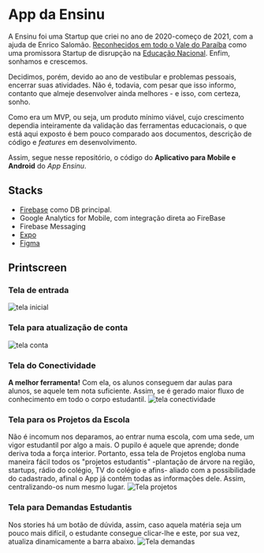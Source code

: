 # App da Ensinu
A Ensinu foi uma Startup que criei no ano de 2020-começo de 2021, com a ajuda de Enrico Salomão. [Reconhecidos em todo o Vale do Paraíba](https://medium.com/techatquero/tech-e-educa%C3%A7%C3%A3o-como-a-quero-influenciou-alunos-do-ensino-m%C3%A9dio-de-s%C3%A3o-jos%C3%A9-dos-campos-2cb236f8b3b7) como uma promissora Startup de disrupção na [Educação Nacional](https://desenvolvevale.com.br/as-startups-do-futuro-alunos-do-colegio-planck-apresentam-projetos-proprios-de-empresas-disruptivas/). Enfim, sonhamos e crescemos.

Decidimos, porém, devido ao ano de vestibular e problemas pessoais, encerrar suas atividades. Não é, todavia, com pesar que isso informo, contanto que almeje desenvolver ainda melhores - e isso, com certeza, sonho.

Como era um MVP, ou seja, um produto mínimo viável, cujo crescimento dependia inteiramente da validação das ferramentas educacionais, o que está aqui exposto é bem pouco comparado aos documentos, descrição de código e _features_ em desenvolvimento.

Assim, segue nesse repositório, o código do **Aplicativo para Mobile e Android** do _App Ensinu_.

## Stacks
* [Firebase](https://firebase.google.com/) como DB principal.
* Google Analytics for Mobile, com integração direta ao FireBase
* Firebase Messaging
* [Expo](https://expo.dev/)
* [Figma](https://www.figma.com/)

## Printscreen
### Tela de entrada
![tela inicial](https://github.com/diogojorgebasso/ensinu/blob/87b5589c5d30d62f39b56da20d8ac9ff83f5d57f/entrada%20GERAL@2x.png)
### Tela para atualização de conta
![tela conta](https://github.com/diogojorgebasso/ensinu/blob/38f94eb9e6322c4f0a3854c127d6b6d09519c095/conta.png)
### Tela do Conectividade
**A melhor ferramenta!** Com ela, os alunos conseguem dar aulas para alunos, se aquele tem nota suficiente. Assim, se é gerado maior fluxo de conhecimento em todo o corpo estudantil.
![tela conectividade](https://github.com/diogojorgebasso/ensinu/blob/38f94eb9e6322c4f0a3854c127d6b6d09519c095/Conectividade.png)
### Tela para os Projetos da Escola
Não é incomum nos deparamos, ao entrar numa escola, com uma sede, um vigor estudantil por algo a mais. O pupilo é aquele que aprende; donde deriva toda a força interior. Portanto, essa tela de Projetos engloba numa maneira fácil todos os "projetos estudantis" -plantação de árvore na região, startups, rádio do colégio, TV do colégio e afins- aliado com a possibilidade do cadastrado, afinal o App já contém todas as informações dele. Assim, centralizando-os num mesmo lugar.
![Tela projetos](https://github.com/diogojorgebasso/ensinu/blob/38f94eb9e6322c4f0a3854c127d6b6d09519c095/Informa%C3%A7%C3%B5es_projeto.png)
### Tela para Demandas Estudantis
Nos stories há um botão de dúvida, assim, caso aquela matéria seja um pouco mais difícil, o estudante consegue clicar-lhe e este, por sua vez, atualiza dinamicamente a barra abaixo.
![Tela demandas](https://github.com/diogojorgebasso/ensinu/blob/1983e599b51af9d9525a1d630b0eb85bfd6fca83/Modal%20Demandas.png)
